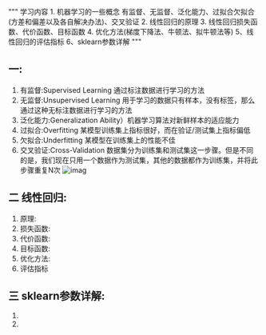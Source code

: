 """
学习内容 1. 机器学习的一些概念 有监督、无监督、泛化能力、过拟合欠拟合(方差和偏差以及各自解决办法)、交叉验证 2. 线性回归的原理 3. 线性回归损失函数、代价函数、目标函数 4. 优化方法(梯度下降法、牛顿法、拟牛顿法等) 5、线性回归的评估指标 6、sklearn参数详解
"""
## 一:

1. 有监督:Supervised Learning 通过标注数据进行学习的方法
2. 无监督:Unsupervised Learning 用于学习的数据只有样本，没有标签，那么通过这种无标注数据进行学习的方法
3. 泛化能力:Generalization Ability）机器学习算法对新鲜样本的适应能力
4. 过拟合:Overfitting 某模型训练集上指标很好，而在验证/测试集上指标偏低
5. 欠拟合:Underfitting 某模型在训练集上的性能不佳
6. 交叉验证:Cross-Validation 数据集分为训练集和测试集这一步骤。但是不同的是，我们现在只用一个数据作为测试集，其他的数据都作为训练集，并将此步骤重复N次 ![imag](https://pic4.zhimg.com/80/v2-fcb843dd06c15a515d03a543864bbb77_hd.png)

## 二 线性回归:
1. 原理:
2. 损失函数:
3. 代价函数:
4. 目标函数:
5. 优化方法:
6. 评估指标

## 三 sklearn参数详解:
1.
2.


